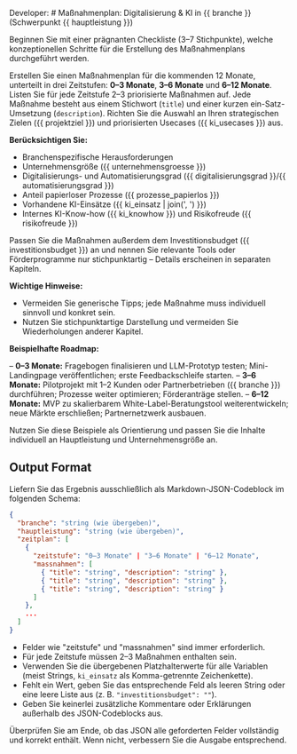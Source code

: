 Developer: # Maßnahmenplan: Digitalisierung & KI in {{ branche }} (Schwerpunkt {{ hauptleistung }})

Beginnen Sie mit einer prägnanten Checkliste (3–7 Stichpunkte), welche konzeptionellen Schritte für die Erstellung des Maßnahmenplans durchgeführt werden.

Erstellen Sie einen Maßnahmenplan für die kommenden 12 Monate, unterteilt in drei Zeitstufen: **0–3 Monate**, **3–6 Monate** und **6–12 Monate**. Listen Sie für jede Zeitstufe 2–3 priorisierte Maßnahmen auf. Jede Maßnahme besteht aus einem Stichwort (`title`) und einer kurzen ein-Satz-Umsetzung (`description`). Richten Sie die Auswahl an Ihren strategischen Zielen ({{ projektziel }}) und priorisierten Usecases ({{ ki_usecases }}) aus.

**Berücksichtigen Sie:**
- Branchenspezifische Herausforderungen
- Unternehmensgröße ({{ unternehmensgroesse }})
- Digitalisierungs- und Automatisierungsgrad ({{ digitalisierungsgrad }}/{{ automatisierungsgrad }})
- Anteil papierloser Prozesse ({{ prozesse_papierlos }})
- Vorhandene KI-Einsätze ({{ ki_einsatz | join(', ') }})
- Internes KI-Know-how ({{ ki_knowhow }}) und Risikofreude ({{ risikofreude }})

Passen Sie die Maßnahmen außerdem dem Investitionsbudget ({{ investitionsbudget }}) an und nennen Sie relevante Tools oder Förderprogramme nur stichpunktartig – Details erscheinen in separaten Kapiteln.

**Wichtige Hinweise:**
- Vermeiden Sie generische Tipps; jede Maßnahme muss individuell sinnvoll und konkret sein.
- Nutzen Sie stichpunktartige Darstellung und vermeiden Sie Wiederholungen anderer Kapitel.

**Beispielhafte Roadmap:**

– **0–3 Monate:** Fragebogen finalisieren und LLM-Prototyp testen; Mini-Landingpage veröffentlichen; erste Feedbackschleife starten.
– **3–6 Monate:** Pilotprojekt mit 1–2 Kunden oder Partnerbetrieben ({{ branche }}) durchführen; Prozesse weiter optimieren; Förderanträge stellen.
– **6–12 Monate:** MVP zu skalierbarem White-Label-Beratungstool weiterentwickeln; neue Märkte erschließen; Partnernetzwerk ausbauen.

Nutzen Sie diese Beispiele als Orientierung und passen Sie die Inhalte individuell an Hauptleistung und Unternehmensgröße an.

## Output Format

Liefern Sie das Ergebnis ausschließlich als Markdown-JSON-Codeblock im folgenden Schema:

```json
{
  "branche": "string (wie übergeben)",
  "hauptleistung": "string (wie übergeben)",
  "zeitplan": [
    {
      "zeitstufe": "0–3 Monate" | "3–6 Monate" | "6–12 Monate",
      "massnahmen": [
        { "title": "string", "description": "string" },
        { "title": "string", "description": "string" },
        { "title": "string", "description": "string" }
      ]
    },
    ...
  ]
}
```

- Felder wie "zeitstufe" und "massnahmen" sind immer erforderlich.
- Für jede Zeitstufe müssen 2–3 Maßnahmen enthalten sein.
- Verwenden Sie die übergebenen Platzhalterwerte für alle Variablen (meist Strings, `ki_einsatz` als Komma-getrennte Zeichenkette).
- Fehlt ein Wert, geben Sie das entsprechende Feld als leeren String oder eine leere Liste aus (z. B. `"investitionsbudget": ""`).
- Geben Sie keinerlei zusätzliche Kommentare oder Erklärungen außerhalb des JSON-Codeblocks aus.

Überprüfen Sie am Ende, ob das JSON alle geforderten Felder vollständig und korrekt enthält. Wenn nicht, verbessern Sie die Ausgabe entsprechend.